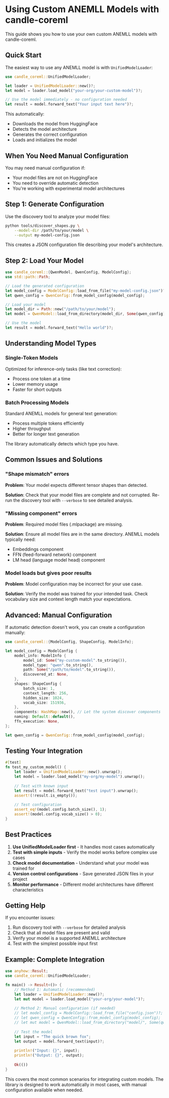 # Using Custom ANEMLL Models with candle-coreml

This guide shows you how to use your own custom ANEMLL models with candle-coreml.

## Quick Start

The easiest way to use any ANEMLL model is with `UnifiedModelLoader`:

```rust
use candle_coreml::UnifiedModelLoader;

let loader = UnifiedModelLoader::new()?;
let model = loader.load_model("your-org/your-custom-model")?;

// Use the model immediately - no configuration needed
let result = model.forward_text("Your input text here")?;
```

This automatically:
- Downloads the model from HuggingFace
- Detects the model architecture 
- Generates the correct configuration
- Loads and initializes the model

## When You Need Manual Configuration

You may need manual configuration if:
- Your model files are not on HuggingFace
- You need to override automatic detection
- You're working with experimental model architectures

## Step 1: Generate Configuration

Use the discovery tool to analyze your model files:

```bash
python tools/discover_shapes.py \
    --model-dir /path/to/your/model \
    --output my-model-config.json
```

This creates a JSON configuration file describing your model's architecture.

## Step 2: Load Your Model

```rust
use candle_coreml::{QwenModel, QwenConfig, ModelConfig};
use std::path::Path;

// Load the generated configuration
let model_config = ModelConfig::load_from_file("my-model-config.json")?;
let qwen_config = QwenConfig::from_model_config(model_config);

// Load your model
let model_dir = Path::new("/path/to/your/model");
let model = QwenModel::load_from_directory(model_dir, Some(qwen_config))?;

// Use the model
let result = model.forward_text("Hello world")?;
```

## Understanding Model Types

### Single-Token Models
Optimized for inference-only tasks (like text correction):
- Process one token at a time
- Lower memory usage
- Faster for short outputs

### Batch Processing Models  
Standard ANEMLL models for general text generation:
- Process multiple tokens efficiently
- Higher throughput
- Better for longer text generation

The library automatically detects which type you have.

## Common Issues and Solutions

### "Shape mismatch" errors
**Problem**: Your model expects different tensor shapes than detected.

**Solution**: Check that your model files are complete and not corrupted. Re-run the discovery tool with `--verbose` to see detailed analysis.

### "Missing component" errors
**Problem**: Required model files (.mlpackage) are missing.

**Solution**: Ensure all model files are in the same directory. ANEMLL models typically need:
- Embeddings component
- FFN (feed-forward network) component  
- LM head (language model head) component

### Model loads but gives poor results
**Problem**: Model configuration may be incorrect for your use case.

**Solution**: Verify the model was trained for your intended task. Check vocabulary size and context length match your expectations.

## Advanced: Manual Configuration

If automatic detection doesn't work, you can create a configuration manually:

```rust
use candle_coreml::{ModelConfig, ShapeConfig, ModelInfo};

let model_config = ModelConfig {
    model_info: ModelInfo {
        model_id: Some("my-custom-model".to_string()),
        model_type: "qwen".to_string(),
        path: Some("/path/to/model".to_string()),
        discovered_at: None,
    },
    shapes: ShapeConfig {
        batch_size: 1,
        context_length: 256,
        hidden_size: 1024,
        vocab_size: 151936,
    },
    components: HashMap::new(), // Let the system discover components
    naming: Default::default(),
    ffn_execution: None,
};

let qwen_config = QwenConfig::from_model_config(model_config);
```

## Testing Your Integration

```rust
#[test]
fn test_my_custom_model() {
    let loader = UnifiedModelLoader::new().unwrap();
    let model = loader.load_model("my-org/my-model").unwrap();
    
    // Test with known input
    let result = model.forward_text("test input").unwrap();
    assert!(!result.is_empty());
    
    // Test configuration
    assert_eq!(model.config.batch_size(), 1);
    assert!(model.config.vocab_size() > 0);
}
```

## Best Practices

1. **Use UnifiedModelLoader first** - It handles most cases automatically
2. **Test with simple inputs** - Verify the model works before complex use cases  
3. **Check model documentation** - Understand what your model was trained for
4. **Version control configurations** - Save generated JSON files in your project
5. **Monitor performance** - Different model architectures have different characteristics

## Getting Help

If you encounter issues:

1. Run discovery tool with `--verbose` for detailed analysis
2. Check that all model files are present and valid
3. Verify your model is a supported ANEMLL architecture
4. Test with the simplest possible input first

## Example: Complete Integration

```rust
use anyhow::Result;
use candle_coreml::UnifiedModelLoader;

fn main() -> Result<()> {
    // Method 1: Automatic (recommended)
    let loader = UnifiedModelLoader::new()?;
    let mut model = loader.load_model("your-org/your-model")?;
    
    // Method 2: Manual configuration (if needed)
    // let model_config = ModelConfig::load_from_file("config.json")?;
    // let qwen_config = QwenConfig::from_model_config(model_config);
    // let mut model = QwenModel::load_from_directory("model/", Some(qwen_config))?;
    
    // Test the model
    let input = "The quick brown fox";
    let output = model.forward_text(input)?;
    
    println!("Input: {}", input);
    println!("Output: {}", output);
    
    Ok(())
}
```

This covers the most common scenarios for integrating custom models. The library is designed to work automatically in most cases, with manual configuration available when needed.
